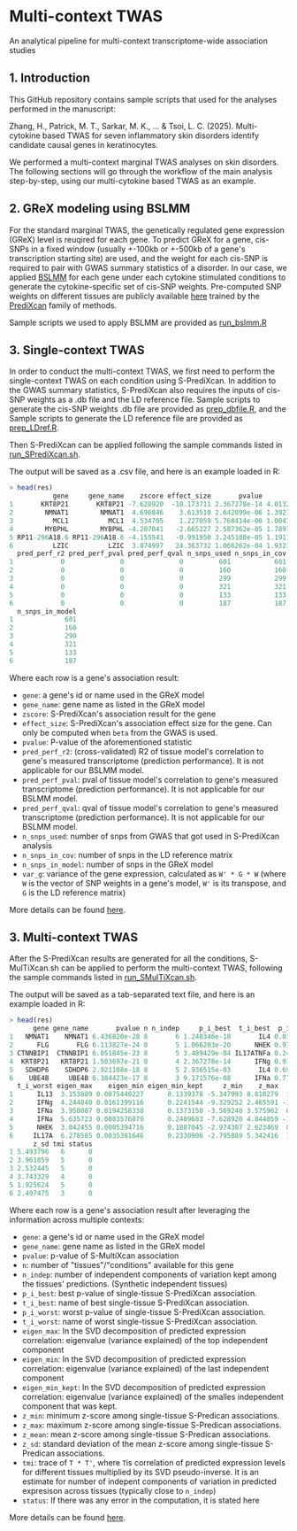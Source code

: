 # Multi-context TWAS
An analytical pipeline for multi-context transcriptome-wide association studies

## 1. Introduction
This GitHub repository contains sample scripts that used for the analyses performed in the manuscript:

Zhang, H., Patrick, M. T., Sarkar, M. K., ... & Tsoi, L. C. (2025). Multi-cytokine based TWAS for seven inflammatory skin disorders identify candidate causal genes in keratinocytes.

We performed a multi-context marginal TWAS analyses on skin disorders. The following sections will go through the workflow of the main analysis step-by-step, using our multi-cytokine based TWAS as an example.

## 2. GReX modeling using BSLMM
For the standard marginal TWAS, the genetically regulated gene expression (GReX) level is reuqired for each gene. To predict GReX for a gene, cis-SNPs in a fixed window (usually +-100kb or +-500kb of a gene's transcription starting site) are used, and the weight for each cis-SNP is required to pair with GWAS summary statistics of a disorder. In our case, we applied [BSLMM](https://github.com/genetics-statistics/GEMMA) for each gene under each cytokine stimulated conditions to generate the cytokine-specific set of cis-SNP weights. Pre-computed SNP weights on different tissues are publicly available [here](https://predictdb.org/) trained by the [PrediXcan](https://github.com/hakyimlab/MetaXcan) family of methods.

Sample scripts we used to apply BSLMM are provided as [run_bslmm.R](https://github.com/superggbond/Multi-context-TWAS/blob/main/run_bslmm.R)

## 3. Single-context TWAS
In order to conduct the multi-context TWAS, we first need to perform the single-context TWAS on each condition using S-PrediXcan. In addition to the GWAS summary statistics, S-PrediXcan also requires the inputs of cis-SNP weights as a .db file and the LD reference file. Sample scripts to generate the cis-SNP weights .db file are provided as [prep_dbfile.R](https://github.com/superggbond/Multi-context-TWAS/blob/main/prep_dbfile.R), and the Sample scripts to generate the LD reference file are provided as [prep_LDref.R](https://github.com/superggbond/Multi-context-TWAS/blob/main/prep_LDref.R).

Then S-PrediXcan can be applied following the sample commands listed in [run_SPrediXcan.sh](https://github.com/superggbond/Multi-context-TWAS/blob/main/run_SPrediXcan.sh).

The output will be saved as a .csv file, and here is an example loaded in R:
```r
> head(res)
           gene     gene_name    zscore effect_size       pvalue        var_g
1       KRT8P21       KRT8P21 -7.628920  -10.173711 2.367278e-14 4.013279e-04
2        NMNAT1        NMNAT1  4.696846    3.613510 2.642099e-06 1.392131e-03
3          MCL1          MCL1  4.534705    1.227059 5.768414e-06 1.004760e-02
4        MYBPHL        MYBPHL -4.207041   -2.665227 2.587362e-05 1.789746e-03
5 RP11-296A18.6 RP11-296A18.6 -4.155541   -0.991950 3.245180e-05 1.191158e-02
6          LZIC          LZIC  3.874997   24.363732 1.066262e-04 1.932156e-05
  pred_perf_r2 pred_perf_pval pred_perf_qval n_snps_used n_snps_in_cov
1            0              0              0         601           601
2            0              0              0         160           160
3            0              0              0         299           299
4            0              0              0         321           321
5            0              0              0         133           133
6            0              0              0         187           187
  n_snps_in_model
1             601
2             160
3             299
4             321
5             133
6             187
```
Where each row is a gene's association result:
* `gene`: a gene's id or name used in the GReX model
* `gene_name`: gene name as listed in the GReX model
* `zscore`: S-PrediXcan's association result for the gene
* `effect_size`: S-PrediXcan's association effect size for the gene. Can only be computed when `beta` from the GWAS is used.
* `pvalue`: P-value of the aforementioned statistic
* `pred_perf_r2`: (cross-validated) R2 of tissue model's correlation to gene's measured transcriptome (prediction performance). It is not applicable for our BSLMM model.
* `pred_perf_pval`: pval of tissue model's correlation to gene's measured transcriptome (prediction performance). It is not applicable for our BSLMM model.
* `pred_perf_qval`: qval of tissue model's correlation to gene's measured transcriptome (prediction performance). It is not applicable for our BSLMM model.
* `n_snps_used`: number of snps from GWAS that got used in S-PrediXcan analysis
* `n_snps_in_cov`: number of snps in the LD reference matrix
* `n_snps_in_model`: number of snps in the GReX model
* `var_g`: variance of the gene expression, calculated as `W' * G * W`
(where `W` is the vector of SNP weights in a gene's model,
`W'` is its transpose, and `G` is the LD reference matrix)

More details can be found [here](https://github.com/hakyimlab/MetaXcan).

## 3. Multi-context TWAS
After the S-PrediXcan results are generated for all the conditions, S-MulTiXcan.sh can be applied to perform the multi-context TWAS, following the sample commands listed in [run_SMulTiXcan.sh](https://github.com/superggbond/Multi-context-TWAS/blob/main/run_SMulTiXcan.sh).

The output will be saved as a tab-separated text file, and here is an example loaded in R:
```r
> head(res)
      gene gene_name       pvalue n n_indep     p_i_best  t_i_best  p_i_worst
1   NMNAT1    NMNAT1 6.436820e-28 8       6 1.248346e-18       IL4 0.01620177
2      FLG       FLG 6.113827e-24 8       5 1.066203e-20      NHEK 0.97930403
3 CTNNBIP1  CTNNBIP1 6.051845e-23 8       5 3.489429e-04 IL17ATNFa 0.24139310
4  KRT8P21   KRT8P21 1.503697e-21 8       4 2.367278e-14      IFNg 0.91871506
5   SDHDP6    SDHDP6 2.921108e-18 8       5 2.936515e-03       IL4 0.69308320
6    UBE4B     UBE4B 6.384423e-17 8       3 9.171576e-08      IFNa 0.77020149
  t_i_worst eigen_max    eigen_min eigen_min_kept     z_min    z_max     z_mean
1      IL13  3.153889 0.0075440227      0.1339378 -5.347993 8.810279  1.0380492
2      IFNg  4.244840 0.0161399116      0.2241544 -9.329252 2.465591 -1.6628579
3      IFNa  3.950087 0.0194258338      0.1373150 -3.569240 3.575962  0.1951729
4      IFNa  5.635723 0.0003576079      0.2489683 -7.628920 4.844059 -1.4727387
5      NHEK  3.042455 0.0005394716      0.1887045 -2.974307 2.623469  0.6251076
6     IL17A  6.278585 0.0035381646      0.2330906 -2.795889 5.342416  1.1213563
      z_sd tmi status
1 5.493796   6      0
2 3.961859   5      0
3 2.532445   5      0
4 3.743329   4      0
5 1.925624   5      0
6 2.497475   3      0
```
Where each row is a gene's association result after leveraging the information across multiple contexts:
* `gene`: a gene's id or name used in the GReX model
* `gene_name`: gene name as listed in the GReX model
* `pvalue`: p-value of S-MultiXcan association
* `n`: number of "tissues"/"conditions" available for this gene
* `n_indep`: number of independent components of variation kept among the tissues' predictions. (Synthetic independent tissues)
* `p_i_best`: best p-value of single-tissue S-PrediXcan association.
* `t_i_best`: name of best single-tissue S-PrediXcan association.
* `p_i_worst`: worst p-value of single-tissue S-PrediXcan association.
* `t_i_worst`: name of worst single-tissue S-PrediXcan association.
* `eigen_max`: In the SVD decomposition of predicted expression correlation: eigenvalue (variance explained) of the top independent component
* `eigen_min`: In the SVD decomposition of predicted expression correlation: eigenvalue (variance explained) of the last independent component
* `eigen_min_kept`: In the SVD decomposition of predicted expression correlation: eigenvalue (variance explained) of the smalles independent component that was kept.
* `z_min`: minimum z-score among single-tissue S-Predican associations.
* `z_max`: maximum z-score among single-tissue S-Predican associations.
* `z_mean`: mean z-score among single-tissue S-Predican associations.
* `z_sd`: standard deviation of the mean z-score among single-tissue S-Predican associations.
* `tmi`: trace of `T * T'`, 
where `T`is correlation of predicted expression levels for different tissues 
multiplied by its SVD pseudo-inverse. 
It is an estimate for number of indepent components of variation in predicted expresison across tissues (typically close to `n_indep`)
* `status`: If there was any error in the computation, it is stated here

More details can be found [here](https://github.com/hakyimlab/MetaXcan).

